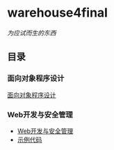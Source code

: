 # warehouse4final

*为应试而生的东西*

## 目录
### 面向对象程序设计
[面向对象程序设计](https://andrieyean.github.io/2020/06/25/oto/)
### Web开发与安全管理
 - [Web开发与安全管理](https://andrieyean.github.io/2020/06/30/web/)
 - [示例代码](https://andrieyean.github.io/2020/06/30/web/2020-06-30-webhtml.md)